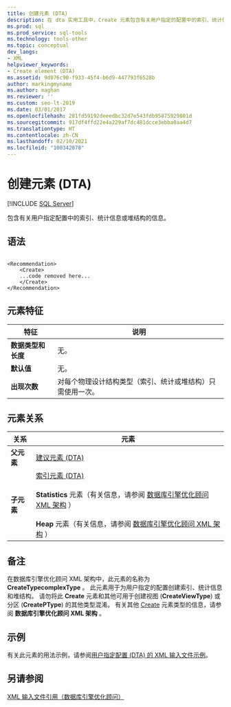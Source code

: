 ```yaml
---
title: 创建元素 (DTA)
description: 在 dta 实用工具中，Create 元素包含有关用户指定的配置中的索引、统计信息或堆结构的信息。
ms.prod: sql
ms.prod_service: sql-tools
ms.technology: tools-other
ms.topic: conceptual
dev_langs:
- XML
helpviewer_keywords:
- Create element (DTA)
ms.assetid: 9d076c90-f933-45f4-b6d9-447793f6528b
author: markingmyname
ms.author: maghan
ms.reviewer: ''
ms.custom: seo-lt-2019
ms.date: 03/01/2017
ms.openlocfilehash: 281fd59192deeedbc32d7e543fdb95875929801d
ms.sourcegitcommit: 917df4ffd22e4a229af7dc481dcce3ebba0aa4d7
ms.translationtype: HT
ms.contentlocale: zh-CN
ms.lasthandoff: 02/10/2021
ms.locfileid: "100342078"
---
```

# <a name="create-element-dta"></a>创建元素 (DTA)

 [!INCLUDE [SQL Server](../../includes/applies-to-version/sqlserver.md)]

包含有关用户指定配置中的索引、统计信息或堆结构的信息。  
  
## <a name="syntax"></a>语法  
  
```  
  
<Recommendation>  
    <Create>  
    ...code removed here...  
    </Create>  
</Recommendation>  
```  
  
## <a name="element-characteristics"></a>元素特征  
  
|特征|说明|  
|--------------------|-----------------|  
|**数据类型和长度**|无。|  
|**默认值**|无。|  
|**出现次数**|对每个物理设计结构类型（索引、统计或堆结构）只需使用一次。|  
  
## <a name="element-relationships"></a>元素关系  
  
|关系|元素|  
|------------------|--------------|  
|**父元素**|[建议元素 (DTA)](../../tools/dta/recommendation-element-dta.md)|  
|**子元素**|[索引元素 (DTA)](../../tools/dta/index-element-dta.md)<br /><br /> **Statistics** 元素（有关信息，请参阅 [数据库引擎优化顾问 XML 架构](https://schemas.microsoft.com/sqlserver/) ）<br /><br /> **Heap** 元素（有关信息，请参阅 [数据库引擎优化顾问 XML 架构](https://schemas.microsoft.com/sqlserver/) ）|  
  
## <a name="remarks"></a>备注  
 在数据库引擎优化顾问 XML 架构中，此元素的名称为 **CreateTypecomplexType** 。 此元素用于为用户指定的配置创建索引、统计信息和堆结构。 请勿将此 **Create** 元素和其他可用于创建视图 (**CreateViewType**) 或分区 (**CreatePType**) 的其他类型混淆。 有关其他 [Create](https://schemas.microsoft.com/sqlserver/) 元素类型的信息，请参阅 **数据库引擎优化顾问 XML 架构** 。  
  
## <a name="example"></a>示例  
 有关此元素的用法示例，请参阅[用户指定配置 (DTA) 的 XML 输入文件示例](../../tools/dta/xml-input-file-sample-with-user-specified-configuration-dta.md)。  
  
## <a name="see-also"></a>另请参阅  
 [XML 输入文件引用（数据库引擎优化顾问）](../../tools/dta/xml-input-file-reference-database-engine-tuning-advisor.md)  
  
  
